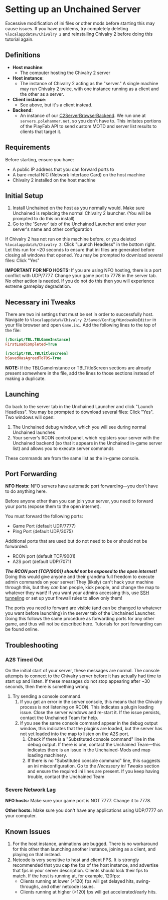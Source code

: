 # Setting up an Unchained Server

Excessive modification of ini files or other mods before starting this may cause issues. If you have problems, try completely deleting `%localappdata%/Chivalry 2` and reinstalling Chivalry 2 before doing this tutorial again.

## Definitions

* **Host machine**: 
  * The computer hosting the Chivalry 2 server
* **Host instance**: 
  * The instance of Chivalry 2 acting as the "server." A single machine may run Chivalry 2 twice, with one instance running as a client and the other as a server.
* **Client instance**:
  * See above, but it's a client instead.
* **Backend**:
  * An instance of our [C2ServerBrowserBackend](https://github.com/Chiv2-Community/C2ServerBrowserBackend). We run one at `servers.polehammer.net`, so you don't have to. This imitates portions of the PlayFab API to send custom MOTD and server list results to clients that target it.

## Requirements

Before starting, ensure you have:
- A public IP address that you can forward ports to
- A bare-metal NIC (Network Interface Card) on the host machine
- Chivalry 2 installed on the host machine

## Initial Setup

1. Install Unchained on the host as you normally would. Make sure Unchained is replacing the normal Chivalry 2 launcher. (You will be prompted to do this on install)
2. Go to the 'Server' tab of the Unchained Launcher and enter your server's name and other configuration

If Chivalry 2 has not run on this machine before, or you deleted `%localappdata%/Chivalry 2`:
Click "Launch Headless" in the bottom right. Let this run for ~20 seconds to ensure that ini files are generated before closing all windows that opened. You may be prompted to download several files: Click "Yes"

**IMPORTANT FOR NFO HOSTS:** If you are using NFO hosting, there is a port conflict with UDP/7777. Change your game port to 7778 in the server tab. No other action is needed. If you do not do this then you will experience extreme gameplay degradation.

## Necessary ini Tweaks

There are two ini settings that must be set in order to successfully host. Navigate to `%localappdata%/Chivalry 2/Saved/Config/WindowsNoEditor` in your file browser and open `Game.ini`. Add the following lines to the top of the file:  

```ini
[/Script/TBL.TBLGameInstance]
FirstLoadCompleted=True

[/Script/TBL.TBLTitleScreen]
bSavedHasAgreedToTOS=True
```

**NOTE:** If the TBLGameInstance or TBLTitleScreen sections are already present somewhere in the file, add the lines to those sections instead of making a duplicate.

## Launching

Go back to the server tab in the Unchained Launcher and click "Launch Headless". You may be prompted to download several files: Click "Yes". Two windows will open:

1. The Unchained debug window, which you will see during normal Unchained launches
2. Your server's RCON control panel, which registers your server with the Unchained backend (so that it appears in the Unchained in-game server list) and allows you to execute server commands

These commands are from the same list as the in-game console.

## Port Forwarding

**NFO Hosts:** NFO servers have automatic port forwarding—you don't have to do anything here.

Before anyone other than you can join your server, you need to forward your ports (expose them to the open internet).

You must forward the following ports:
- Game Port (default UDP/7777)
- Ping Port (default UDP/3075)

Additional ports that are used but do not need to be or should not be forwarded:
- RCON port (default TCP/9001)
- A2S port (default UDP/7071)

***The RCON port (TCP/9001) should not be exposed to the open internet!*** Doing this would give anyone and their grandma full freedom to execute admin commands on your server! They (likely) can't hack your machine through this, but they *can* ban people, kick people, and change the map to whatever they want! If you want your admins accessing this, use [SSH tunneling](https://www.ssh.com/academy/ssh/tunneling-example) or set up your firewall rules to allow only them!

The ports you need to forward are visible (and can be changed to whatever you want before launching) in the server tab of the Unchained Launcher. Doing this follows the same procedure as forwarding ports for any other game, and thus will not be described here. Tutorials for port forwarding can be found online.

## Troubleshooting

### A2S Timed Out

On the initial start of your server, these messages are normal. The console attempts to connect to the Chivalry server before it has actually had time to start up and listen. If these messages do not stop appearing after ~30 seconds, then there is something wrong.

1. Try sending a console command. 
   1. If you get an error in the server console, this means that the Chivalry process is not listening on RCON. This indicates a plugin loading issue. Close the server windows and re-start it. If the issue persists, contact the Unchained Team for help.
   2. If you see the same console command appear in the debug output window, this indicates that the plugins are loaded, but the server has not yet loaded into the map to listen on the A2S port.
      1. Check if there is a "Substituted console command" line in the debug output. If there is one, contact the Unchained Team—this indicates there is an issue in the Unchained-Mods and map loading machinery.
      2. If there is no "Substituted console command" line, this suggests an ini misconfiguration. Go to the *Necessary ini Tweaks* section and ensure the required ini lines are present. If you keep having trouble, contact the Unchained Team

### Severe Network Lag

**NFO hosts:** Make sure your game port is NOT 7777. Change it to 7778.  

**Other hosts:** Make sure you don't have any applications using UDP/7777 on your computer.

## Known Issues

1. For the host instance, animations are bugged. There is no workaround for this other than launching another instance, joining as a client, and playing on that instead.
2. Netcode is very sensitive to host and client FPS. It is strongly recommended that you cap the fps of the host instance, and advertise that fps in your server description. Clients should lock their fps to match. If the host is running at, for example, 120fps:
   * Clients running at lower (<120) fps will get delayed hits, swing-throughs, and other netcode issues.
   * Clients running at higher (>120) fps will get accelerated/early hits.

